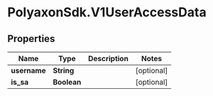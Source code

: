 # PolyaxonSdk.V1UserAccessData

## Properties

Name | Type | Description | Notes
------------ | ------------- | ------------- | -------------
**username** | **String** |  | [optional] 
**is_sa** | **Boolean** |  | [optional] 


